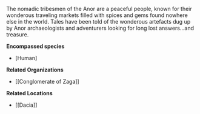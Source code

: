 The nomadic tribesmen of the Anor are a peaceful people, known for their wonderous traveling markets filled with spices and gems found nowhere else in the world. Tales have been told of the wonderous artefacts dug up by Anor archaeologists and adventurers looking for long lost answers...and treasure.

**Encompassed species**

*   [Human]

**Related Organizations**

*   [[Conglomerate of Zaga]]

**Related Locations**

*   [[Dacia]]